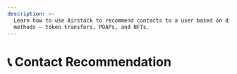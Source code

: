```yaml
---
description: >-
  Learn how to use Airstack to recommend contacts to a user based on different
  methods – token transfers, POAPs, and NFTs.
---
```


# 📞 Contact Recommendation

